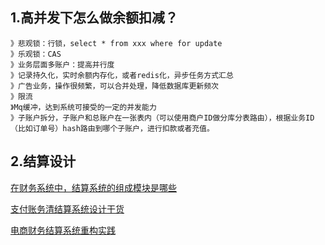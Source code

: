 ## 1.高并发下怎么做余额扣减？
```
》悲观锁：行锁，select * from xxx where for update
》乐观锁：CAS
》业务层面多账户：提高并行度
》记录持久化，实时余额内存化，或者redis化，异步任务方式汇总
》广告业务，操作很频繁，可以合并处理，降低数据库更新频次
》限流
》Mq缓冲，达到系统可接受的一定的并发能力
》子账户拆分，子账户和总账户在一张表内（可以使用商户ID做分库分表路由），根据业务ID（比如订单号）hash路由到哪个子账户，进行扣款或者充值。

```

## 2.结算设计
[在财务系统中，结算系统的组成模块是哪些](http://www.360doc.com/content/19/0710/17/28402669_847892937.shtml)

[支付账务清结算系统设计干货](https://zhuanlan.zhihu.com/p/60574672)

[电商财务结算系统重构实践](https://blog.csdn.net/vipshop_fin_dev/article/details/79761081)
